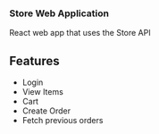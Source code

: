### Store Web Application

React web app that uses the Store API

## Features

* Login
* View Items
* Cart
* Create Order
* Fetch previous orders
